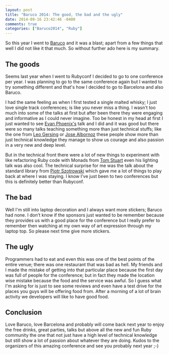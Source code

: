```yaml
---
layout: post
title: "Baruco 2014: The good, the bad and the ugly"
date: 2014-09-16 23:42:46 -0400
comments: true
categories: ["Baruco2014", "Ruby"]
---
```


So this year I went to [Baruco](http://www.baruco.org) and it was a blast;
apart from a few things that well I did not like it that much. So without
further ado here is my summary.

## The goods

Seems last year when I went to Rubyconf I decided to go to one conference per
year. I was planning to go to the same conference again but I wanted to try
something different and that's how I decided to go to Barcelona and also
Baruco.

I had the same feeling as when I first tested a single malted whisky; I just
love single track conferences; is like you never miss a thing. I wasn't too
much into some of the talks at first but after been there they were engaging
and informative as I could never imagine. Too be honest in my head at first
I just wanted to see [Evan Phoenix's](https://twitter.com/evanphx) talk and
I did and it was good but there were so many talks teaching something more than
just technical stuffs; like the one from [Leo Gersing](https://twitter.com/rubybuddha)
or [Jose Albornoz](https://twitter.com/eljojo) these people show more than just
technical knowledge they manage to show us courage and also passion in a very
new and deep level.

But in the technical front there were a lot of new things to experiment with
like refactoring Ruby code with Monads from [Tom Stuart](http://twitter.com/tomstuart)
even his lighting talk was also cool. The technical surprise for me was the
talk about the standard library from [Piotr Szotrowski](http://twitter.com/chastell)
which gave me a lot of things to play back at where I was staying. I know I've just
been to two conferences but this is definitely better than Rubyconf.

## The bad

Well I'm still into laptop decoration and I always want more stickers; Baruco
had none. I don't know if the sponsors just wanted to be remember because they
provides us with a good place for the conference but I really prefer to
remember then watching at my own way of art expression through my laptop top.
So please next time give more stickers.

## The ugly

Programmers had to eat and even this was one of the best points of the entire
venue; there was one restaurant that was bad as hell. My friends and I made the
mistake of getting into that particular place because the first day was full of
people for the conference; but in fact they made the location wise mistake
because the food and the service was awful. So I guess what I'm asking for is
just to see some reviews and even have a test drive for the places you guys
will be offering food from. After a morning of a lot of brain activity we
developers will like to have good food.

## Conclusion

Love Baruco, love Barcelona and probably will come back next year to enjoy the
free drinks, great parties, talks but above all the new and fun Ruby community
the one that not just have a high level of technical knowledge but still show
a lot of passion about whatever they are doing. Kudos to the organizers of this
amazing conference and see you probably next year ;-)
